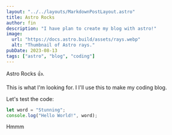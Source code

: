 ```yaml
---
layout: "../../layouts/MarkdownPostLayout.astro"
title: Astro Rocks
author: fin
description: "I have plan to create my blog with astro!"
image:
  url: "https://docs.astro.build/assets/rays.webp"
  alt: "Thumbnail of Astro rays."
pubDate: 2023-08-13
tags: ["astro", "blog", "coding"]
---
```


Astro Rocks 👍.

This is what I'm looking for. I I'll use this to make my coding blog.

Let's test the code:

```javascript
let word = "Stunning";
console.log("Hello World!", word);
```

Hmmm

